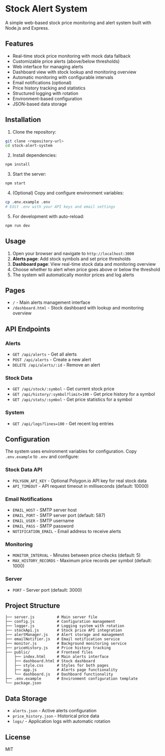 # Stock Alert System

A simple web-based stock price monitoring and alert system built with Node.js and Express.

## Features

- Real-time stock price monitoring with mock data fallback
- Customizable price alerts (above/below thresholds)
- Web interface for managing alerts
- Dashboard view with stock lookup and monitoring overview
- Automatic monitoring with configurable intervals
- Email notifications (optional)
- Price history tracking and statistics
- Structured logging with rotation
- Environment-based configuration
- JSON-based data storage

## Installation

1. Clone the repository:
```bash
git clone <repository-url>
cd stock-alert-system
```

2. Install dependencies:
```bash
npm install
```

3. Start the server:
```bash
npm start
```

4. (Optional) Copy and configure environment variables:
```bash
cp .env.example .env
# Edit .env with your API keys and email settings
```

5. For development with auto-reload:
```bash
npm run dev
```

## Usage

1. Open your browser and navigate to `http://localhost:3000`
2. **Alerts page**: Add stock symbols and set price thresholds
3. **Dashboard page**: View real-time stock data and monitoring overview
4. Choose whether to alert when price goes above or below the threshold
5. The system will automatically monitor prices and log alerts

## Pages

- `/` - Main alerts management interface
- `/dashboard.html` - Stock dashboard with lookup and monitoring overview

## API Endpoints

### Alerts
- `GET /api/alerts` - Get all alerts
- `POST /api/alerts` - Create a new alert
- `DELETE /api/alerts/:id` - Remove an alert

### Stock Data
- `GET /api/stock/:symbol` - Get current stock price
- `GET /api/history/:symbol?limit=100` - Get price history for a symbol
- `GET /api/stats/:symbol` - Get price statistics for a symbol

### System
- `GET /api/logs?lines=100` - Get recent log entries

## Configuration

The system uses environment variables for configuration. Copy `.env.example` to `.env` and configure:

### Stock Data API
- `POLYGON_API_KEY` - Optional Polygon.io API key for real stock data
- `API_TIMEOUT` - API request timeout in milliseconds (default: 10000)

### Email Notifications
- `EMAIL_HOST` - SMTP server host
- `EMAIL_PORT` - SMTP server port (default: 587)
- `EMAIL_USER` - SMTP username
- `EMAIL_PASS` - SMTP password
- `NOTIFICATION_EMAIL` - Email address to receive alerts

### Monitoring
- `MONITOR_INTERVAL` - Minutes between price checks (default: 5)
- `MAX_HISTORY_RECORDS` - Maximum price records per symbol (default: 1000)

### Server
- `PORT` - Server port (default: 3000)

## Project Structure

```
├── server.js          # Main server file
├── config.js          # Configuration management
├── logger.js          # Logging system with rotation
├── stockApi.js        # Stock price API integration
├── alertManager.js    # Alert storage and management
├── emailNotifier.js   # Email notification service
├── monitor.js         # Background monitoring service
├── priceHistory.js    # Price history tracking
├── public/            # Frontend files
│   ├── index.html     # Main alerts interface
│   ├── dashboard.html # Stock dashboard
│   ├── style.css      # Styles for both pages
│   ├── app.js         # Alerts page functionality
│   └── dashboard.js   # Dashboard functionality
├── .env.example       # Environment configuration template
└── package.json
```

## Data Storage

- `alerts.json` - Active alerts configuration
- `price_history.json` - Historical price data
- `logs/` - Application logs with automatic rotation

## License

MIT